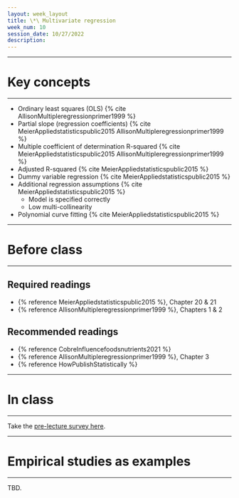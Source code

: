 ```yaml
---
layout: week_layout
title: \*\ Multivariate regression
week_num: 10
session_date: 10/27/2022
description:
---
```


---
# Key concepts
---

- Ordinary least squares (OLS) {% cite AllisonMultipleregressionprimer1999 %}
- Partial slope (regression coefficients) {% cite MeierAppliedstatisticspublic2015 AllisonMultipleregressionprimer1999 %}
- Multiple coefficient of determination R-squared {% cite MeierAppliedstatisticspublic2015 AllisonMultipleregressionprimer1999 %}
- Adjusted R-squared {% cite MeierAppliedstatisticspublic2015 %}
- Dummy variable regression {% cite MeierAppliedstatisticspublic2015 %}
- Additional regression assumptions {% cite MeierAppliedstatisticspublic2015 %}
   - Model is specified correctly
   - Low multi-collinearity
- Polynomial curve fitting {% cite MeierAppliedstatisticspublic2015 %}

---
# Before class
---

## Required readings

- {% reference MeierAppliedstatisticspublic2015 %}, Chapter 20 & 21
- {% reference AllisonMultipleregressionprimer1999 %}, Chapters 1 & 2

## Recommended readings

- {% reference CobreInfluencefoodsnutrients2021 %}
- {% reference AllisonMultipleregressionprimer1999 %}, Chapter 3
- {% reference HowPublishStatistically %}

---
# In class
---
Take the [pre-lecture survey here](https://PollEv.com/surveys/rLrjONRz1FRHAS0If8mRM/respond).

---
# Empirical studies as examples
---

TBD.
